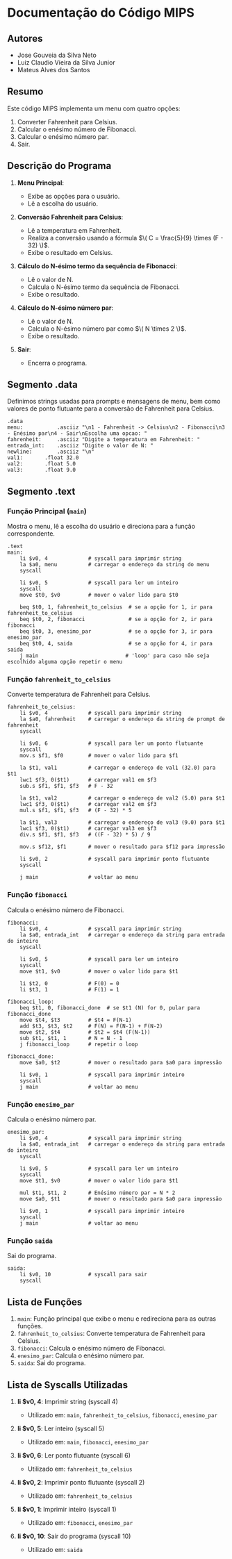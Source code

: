 # Documentação do Código MIPS

## Autores
- Jose Gouveia da Silva Neto
- Luiz Claudio Vieira da Silva Junior
- Mateus Alves dos Santos

## Resumo
Este código MIPS implementa um menu com quatro opções:
1. Converter Fahrenheit para Celsius.
2. Calcular o enésimo número de Fibonacci.
3. Calcular o enésimo número par.
4. Sair.

## Descrição do Programa

1. **Menu Principal**:
   - Exibe as opções para o usuário.
   - Lê a escolha do usuário.

2. **Conversão Fahrenheit para Celsius**:
   - Lê a temperatura em Fahrenheit.
   - Realiza a conversão usando a fórmula $\( C = \frac{5}{9} \times (F - 32) \)$.
   - Exibe o resultado em Celsius.

3. **Cálculo do N-ésimo termo da sequência de Fibonacci**:
   - Lê o valor de N.
   - Calcula o N-ésimo termo da sequência de Fibonacci.
   - Exibe o resultado.

4. **Cálculo do N-ésimo número par**:
   - Lê o valor de N.
   - Calcula o N-ésimo número par como $\( N \times 2 \)$.
   - Exibe o resultado.

5. **Sair**:
   - Encerra o programa.

## Segmento .data
Definimos strings usadas para prompts e mensagens de menu, bem como valores de ponto flutuante para a conversão de Fahrenheit para Celsius.

```assembly
.data
menu:       	.asciiz "\n1 - Fahrenheit -> Celsius\n2 - Fibonacci\n3 - Enésimo par\n4 - Sair\nEscolha uma opcao: "
fahrenheit: 	.asciiz "Digite a temperatura em Fahrenheit: "
entrada_int:	.asciiz "Digite o valor de N: "
newline:    	.asciiz "\n"
val1:		.float 32.0
val2:		.float 5.0
val3:		.float 9.0
```

## Segmento .text
### Função Principal (`main`)
Mostra o menu, lê a escolha do usuário e direciona para a função correspondente.

```assembly
.text
main:
    li $v0, 4             # syscall para imprimir string
    la $a0, menu          # carregar o endereço da string do menu
    syscall

    li $v0, 5             # syscall para ler um inteiro
    syscall
    move $t0, $v0         # mover o valor lido para $t0

    beq $t0, 1, fahrenheit_to_celsius  # se a opção for 1, ir para fahrenheit_to_celsius
    beq $t0, 2, fibonacci              # se a opção for 2, ir para fibonacci
    beq $t0, 3, enesimo_par            # se a opção for 3, ir para enesimo_par
    beq $t0, 4, saida                  # se a opção for 4, ir para saida
    j main                            # 'loop' para caso não seja escolhido alguma opção repetir o menu
```

### Função `fahrenheit_to_celsius`
Converte temperatura de Fahrenheit para Celsius.

```assembly
fahrenheit_to_celsius:
    li $v0, 4             # syscall para imprimir string
    la $a0, fahrenheit    # carregar o endereço da string de prompt de fahrenheit
    syscall

    li $v0, 6             # syscall para ler um ponto flutuante
    syscall
    mov.s $f1, $f0        # mover o valor lido para $f1

    la $t1, val1          # carregar o endereço de val1 (32.0) para $t1
    lwc1 $f3, 0($t1)      # carregar val1 em $f3
    sub.s $f1, $f1, $f3   # F - 32
    
    la $t1, val2          # carregar o endereço de val2 (5.0) para $t1
    lwc1 $f3, 0($t1)      # carregar val2 em $f3
    mul.s $f1, $f1, $f3   # (F - 32) * 5
    
    la $t1, val3          # carregar o endereço de val3 (9.0) para $t1
    lwc1 $f3, 0($t1)      # carregar val3 em $f3
    div.s $f1, $f1, $f3   # ((F - 32) * 5) / 9
    
    mov.s $f12, $f1       # mover o resultado para $f12 para impressão

    li $v0, 2             # syscall para imprimir ponto flutuante
    syscall
    
    j main                # voltar ao menu
```

### Função `fibonacci`
Calcula o enésimo número de Fibonacci.

```assembly
fibonacci:
    li $v0, 4             # syscall para imprimir string
    la $a0, entrada_int   # carregar o endereço da string para entrada do inteiro
    syscall

    li $v0, 5             # syscall para ler um inteiro
    syscall
    move $t1, $v0         # mover o valor lido para $t1

    li $t2, 0             # F(0) = 0
    li $t3, 1             # F(1) = 1

fibonacci_loop:
    beq $t1, 0, fibonacci_done  # se $t1 (N) for 0, pular para fibonacci_done
    move $t4, $t3         # $t4 = F(N-1)
    add $t3, $t3, $t2     # F(N) = F(N-1) + F(N-2)
    move $t2, $t4         # $t2 = $t4 (F(N-1))
    sub $t1, $t1, 1       # N = N - 1
    j fibonacci_loop      # repetir o loop

fibonacci_done:
    move $a0, $t2         # mover o resultado para $a0 para impressão

    li $v0, 1             # syscall para imprimir inteiro
    syscall
    j main                # voltar ao menu
```

### Função `enesimo_par`
Calcula o enésimo número par.

```assembly
enesimo_par:
    li $v0, 4             # syscall para imprimir string
    la $a0, entrada_int   # carregar o endereço da string para entrada do inteiro
    syscall

    li $v0, 5             # syscall para ler um inteiro
    syscall
    move $t1, $v0         # mover o valor lido para $t1

    mul $t1, $t1, 2       # Enésimo número par = N * 2
    move $a0, $t1         # mover o resultado para $a0 para impressão

    li $v0, 1             # syscall para imprimir inteiro
    syscall
    j main                # voltar ao menu
```

### Função `saida`
Sai do programa.

```assembly
saida:
    li $v0, 10            # syscall para sair
    syscall
```

## Lista de Funções
1. `main`: Função principal que exibe o menu e redireciona para as outras funções.
2. `fahrenheit_to_celsius`: Converte temperatura de Fahrenheit para Celsius.
3. `fibonacci`: Calcula o enésimo número de Fibonacci.
4. `enesimo_par`: Calcula o enésimo número par.
5. `saida`: Sai do programa.

## Lista de Syscalls Utilizadas
1. **li $v0, 4**: Imprimir string (syscall 4)
   - Utilizado em: `main`, `fahrenheit_to_celsius`, `fibonacci`, `enesimo_par`

2. **li $v0, 5**: Ler inteiro (syscall 5)
   - Utilizado em: `main`, `fibonacci`, `enesimo_par`

3. **li $v0, 6**: Ler ponto flutuante (syscall 6)
   - Utilizado em: `fahrenheit_to_celsius`

4. **li $v0, 2**: Imprimir ponto flutuante (syscall 2)
   - Utilizado em: `fahrenheit_to_celsius`

5. **li $v0, 1**: Imprimir inteiro (syscall 1)
   - Utilizado em: `fibonacci`, `enesimo_par`

6. **li $v0, 10**: Sair do programa (syscall 10)
   - Utilizado em: `saida`
